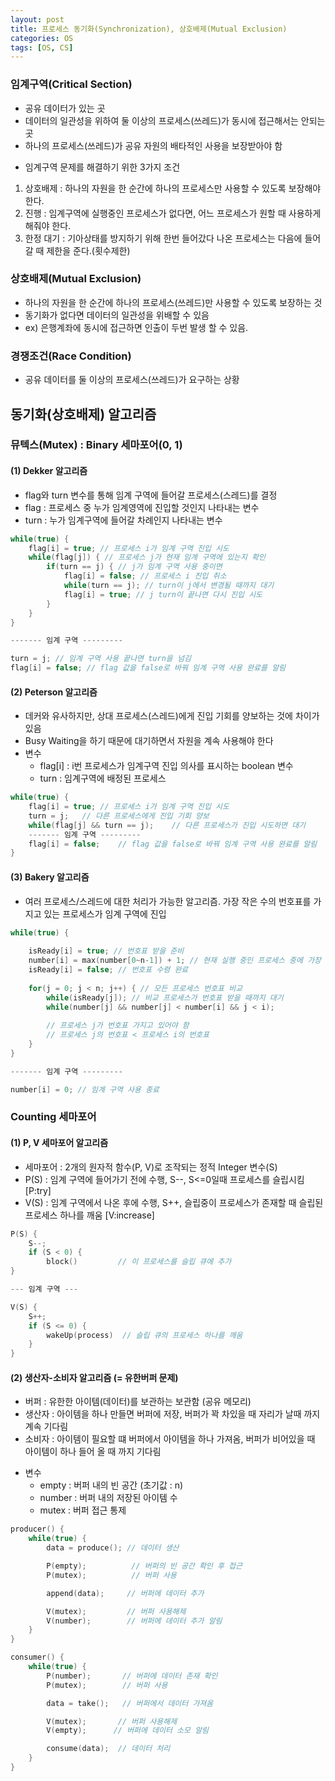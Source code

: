 ```yaml
---
layout: post
title: 프로세스 동기화(Synchronization), 상호배제(Mutual Exclusion)
categories: OS
tags: [OS, CS]
---
```

### 임계구역(Critical Section)
- 공유 데이터가 있는 곳
- 데이터의 일관성을 위하여 둘 이상의 프로세스(쓰레드)가 동시에 접근해서는 안되는 곳
- 하나의 프로세스(쓰레드)가 공유 자원의 배타적인 사용을 보장받아야 함

* 임계구역 문제를 해결하기 위한 3가지 조건  
1. 상호배제 : 하나의 자원을 한 순간에 하나의 프로세스만 사용할 수 있도록 보장해야 한다.
2. 진행 : 임계구역에 실행중인 프로세스가 없다면, 어느 프로세스가 원할 때 사용하게 해줘야 한다.
3. 한정 대기 : 기아상태를 방지하기 위해 한번 들어갔다 나온 프로세스는 다음에 들어갈 때 제한을 준다.(횟수제한)

### 상호배제(Mutual Exclusion)
- 하나의 자원을 한 순간에 하나의 프로세스(쓰레드)만 사용할 수 있도록 보장하는 것
- 동기화가 없다면 데이터의 일관성을 위배할 수 있음
- ex) 은행계좌에 동시에 접근하면 인출이 두번 발생 할 수 있음.

### 경쟁조건(Race Condition)
- 공유 데이터를 둘 이상의 프로세스(쓰레드)가 요구하는 상황


## 동기화(상호배제) 알고리즘
### 뮤텍스(Mutex) : Binary 세마포어(0, 1)
#### (1) Dekker 알고리즘
- flag와 turn 변수를 통해 임계 구역에 들어갈 프로세스(스레드)를 결정
- flag : 프로세스 중 누가 임계영역에 진입할 것인지 나타내는 변수
- turn : 누가 임계구역에 들어갈 차례인지 나타내는 변수

```c
while(true) {
    flag[i] = true; // 프로세스 i가 임계 구역 진입 시도
    while(flag[j]) { // 프로세스 j가 현재 임계 구역에 있는지 확인
        if(turn == j) { // j가 임계 구역 사용 중이면
            flag[i] = false; // 프로세스 i 진입 취소
            while(turn == j); // turn이 j에서 변경될 때까지 대기
            flag[i] = true; // j turn이 끝나면 다시 진입 시도
        }
    }
}

------- 임계 구역 ---------

turn = j; // 임계 구역 사용 끝나면 turn을 넘김
flag[i] = false; // flag 값을 false로 바꿔 임계 구역 사용 완료를 알림
```

#### (2) Peterson 알고리즘  
- 데커와 유사하지만, 상대 프로세스(스레드)에게 진입 기회를 양보하는 것에 차이가 있음
- Busy Waiting을 하기 때문에 대기하면서 자원을 계속 사용해야 한다
- 변수
    - flag[i] : i번 프로세스가 임계구역 진입 의사를 표시하는 boolean 변수
    - turn : 임계구역에 배정된 프로세스  
  
```c
while(true) {
    flag[i] = true; // 프로세스 i가 임계 구역 진입 시도
    turn = j;   // 다른 프로세스에게 진입 기회 양보
    while(flag[j] && turn == j);    // 다른 프로세스가 진입 시도하면 대기
    ------- 임계 구역 ---------
    flag[i] = false;    // flag 값을 false로 바꿔 임계 구역 사용 완료를 알림
}
```

#### (3) Bakery 알고리즘
- 여러 프로세스/스레드에 대한 처리가 가능한 알고리즘. 가장 작은 수의 번호표를 가지고 있는 프로세스가 임계 구역에 진입

```c
while(true) {
    
    isReady[i] = true; // 번호표 받을 준비
    number[i] = max(number[0~n-1]) + 1; // 현재 실행 중인 프로세스 중에 가장 큰 번호 배정 
    isReady[i] = false; // 번호표 수령 완료
    
    for(j = 0; j < n; j++) { // 모든 프로세스 번호표 비교
        while(isReady[j]); // 비교 프로세스가 번호표 받을 때까지 대기
        while(number[j] && number[j] < number[i] && j < i);
        
        // 프로세스 j가 번호표 가지고 있어야 함
        // 프로세스 j의 번호표 < 프로세스 i의 번호표
    }
}

------- 임계 구역 ---------

number[i] = 0; // 임계 구역 사용 종료
```

### Counting 세마포어
#### (1) P, V 세마포어 알고리즘  
- 세마포어 : 2개의 원자적 함수(P, V)로 조작되는 정적 Integer 변수(S)
- P(S) : 임계 구역에 들어가기 전에 수행, S--, S<=0일때 프로세스를 슬립시킴 [P:try]
- V(S) : 임계 구역에서 나온 후에 수행, S++, 슬립중이 프로세스가 존재할 때 슬립된 프로세스 하나를 깨움 [V:increase]

```c
P(S) {
    S--;
    if (S < 0) {
        block()         // 이 프로세스를 슬립 큐에 추가
}

--- 임계 구역 ---

V(S) {
    S++;
    if (S <= 0) {
        wakeUp(process)  // 슬립 큐의 프로세스 하나를 깨움
    }
}
```



#### (2) 생산자-소비자 알고리즘 (= 유한버퍼 문제)
- 버퍼 : 유한한 아이템(데이터)를 보관하는 보관함 (공유 메모리)
- 생산자 : 아이템을 하나 만들면 버퍼에 저장, 버퍼가 꽉 차있을 때 자리가 날때 까지 계속 기다림
- 소비자 : 아이템이 필요할 떄 버퍼에서 아이템을 하나 가져옴, 버퍼가 비어있을 때 아이템이 하나 들어 올 때 까지 기다림

* 변수
  - empty : 버퍼 내의 빈 공간 (초기값 : n)
  - number : 버퍼 내의 저장된 아이템 수 
  - mutex : 버퍼 접근 통제

```c
producer() {
    while(true) {
        data = produce(); // 데이터 생산

        P(empty);          // 버퍼의 빈 공간 확인 후 접근
        P(mutex);          // 버퍼 사용

        append(data);     // 버퍼에 데이터 추가

        V(mutex);         // 버퍼 사용해제
        V(number);        // 버퍼에 데이터 추가 알림
    }
}

consumer() {
    while(true) {
        P(number);       // 버퍼에 데이터 존재 확인
        P(mutex);        // 버퍼 사용

        data = take();   // 버퍼에서 데이터 가져옴

        V(mutex);       // 버퍼 사용해제
        V(empty);      // 버퍼에 데이터 소모 알림

        consume(data);  // 데이터 처리
    }
}

```